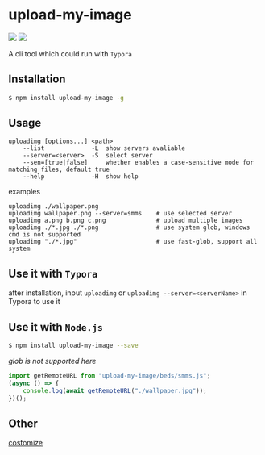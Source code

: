 # upload-my-image

[![](https://badgen.net/packagephobia/install/upload-my-image)](https://packagephobia.com/result?p=upload-my-image)
[![](https://img.shields.io/npm/v/upload-my-image)](https://www.npmjs.com/package/upload-my-image)

A cli tool which could run with `Typora`

## Installation

```sh
$ npm install upload-my-image -g
```

## Usage

```
uploadimg [options...] <path>
    --list             -L  show servers avaliable
    --server=<server>  -S  select server
    --sen=[true|false]     whether enables a case-sensitive mode for matching files, default true
    --help             -H  show help
```

examples

```
uploadimg ./wallpaper.png
uploadimg wallpaper.png --server=smms    # use selected server
uploadimg a.png b.png c.png              # upload multiple images
uploadimg ./*.jpg ./*.png                # use system glob, windows cmd is not supported
uploadimg "./*.jpg"                      # use fast-glob, support all system
```

## Use it with `Typora`

after installation, input `uploadimg` or `uploadimg --server=<serverName>` in Typora to use it

## Use it with `Node.js`

```sh
$ npm install upload-my-image --save
```

_glob is not supported here_

```js
import getRemoteURL from "upload-my-image/beds/smms.js";
(async () => {
    console.log(await getRemoteURL("./wallpaper.jpg"));
})();
```

## Other

[costomize](./src/beds/CUSTOMIZE.md)
